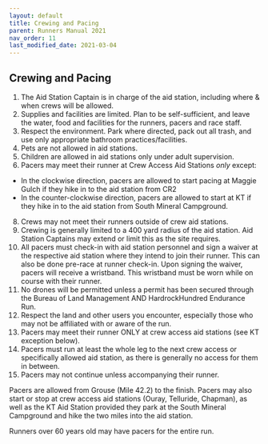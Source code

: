 ```yaml
---
layout: default
title: Crewing and Pacing
parent: Runners Manual 2021
nav_order: 11
last_modified_date: 2021-03-04
---
```


## Crewing and Pacing

1. The Aid Station Captain is in charge of the aid station, including where & when crews will be allowed.
2. Supplies and facilities are limited.  Plan to be self-sufficient, and leave the water, food and facilities for the runners, pacers and race staff.
3. Respect the environment.  Park where directed, pack out all trash, and use only appropriate bathroom practices/facilities.
4. Pets are not allowed in aid stations.
5. Children are allowed in aid stations only under adult supervision.
6. Pacers may meet their runner at Crew Access Aid Stations *only* except:
  * In the clockwise direction, pacers are allowed to start pacing at Maggie Gulch if they hike in to the aid station from CR2
  * In the counter-clockwise direction, pacers are allowed to start at KT if they hike in to the aid station from South Mineral Campground.
8. Crews may not meet their runners outside of crew aid stations.  
9. Crewing is generally limited to a 400 yard radius of the aid station.  Aid Station Captains may extend or limit this as the site requires.
10. All pacers must check-in with aid station personnel and sign a waiver at the respective aid station where they intend to join their runner. This can also be done pre-race at runner check-in. Upon signing the waiver, pacers will receive a wristband. This wristband must be worn while on course with their runner.
11. No drones will be permitted unless a permit has been secured through the Bureau of Land Management AND HardrockHundred Endurance Run.
12. Respect the land and other users you encounter, especially those who may not be affiliated with or aware of the run.
13. Pacers may meet their runner ONLY at crew access aid stations (see KT exception below).
14. Pacers must run at least the whole leg to the next crew access or specifically allowed aid station, as there is generally no access for them in between. 
15. Pacers may not continue unless accompanying their runner.
 
Pacers are allowed from Grouse (Mile 42.2) to the finish. Pacers may also start or stop at crew access aid stations (Ouray, Telluride, Chapman), as well as the KT Aid Station provided they park at the South Mineral Campground and hike the two miles into the aid station. 
 
Runners over 60 years old may have pacers for the entire run.
